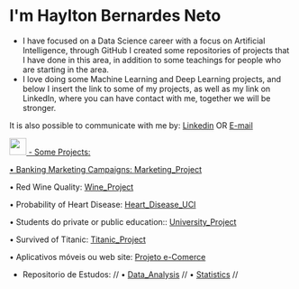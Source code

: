 

<!--
**hayltonbernardes22/hayltonbernardes22** is a ✨ _special_ ✨ repository because its `README.md` (this file) appears on your GitHub profile.

Here are some ideas to get you started:

- 🔭 I’m currently working on ...
- 🌱 I’m currently learning ...
- 👯 I’m looking to collaborate on ...
- 🤔 I’m looking for help with ...
- 💬 Ask me about ...
- 📫 How to reach me: ...
- 😄 Pronouns: ...
- ⚡ Fun fact: ...
-->

# **I'm Haylton Bernardes Neto**

- I have focused on a Data Science career with a focus on Artificial Intelligence, through GitHub I created some repositories of projects that I have done in this area, in addition to some teachings for people who are starting in the area.
- I love doing some Machine Learning and Deep Learning projects, and below I insert the link to some of my projects, as well as my link on LinkedIn, where you can have contact with me, together we will be stronger.

It is also possible to communicate with me by: [Linkedin](https://www.linkedin.com/in/haylton-bernardes-5021b816b/) OR [E-mail](hayltonbneto2@gmail.com)
<p>
<a href="https://www.linkedin.com/in/gvieiraf/"><img src="https://s18955.pcdn.co/wp-content/uploads/2017/05/LinkedIn.png" height="30" width=
</p>
- Some Projects:

• Banking Marketing Campaigns: 
[Marketing_Project](https://github.com/hayltonbernardes22/ProjectMarketing/blob/master/Marketing.ipynb)

• Red Wine Quality: 
[Wine_Project](https://github.com/hayltonbernardes22/Projetos_Classificacao/blob/main/Wine_Project/Wine_Project_2.0.ipynb)

• Probability of Heart Disease:
[Heart_Disease_UCI](https://github.com/hayltonbernardes22/Projects_Classification/blob/main/Heart_Disease_UCI_Project/Heart_Disease_UCI.ipynb)

• Students do private or public education:: 
[University_Project](https://github.com/hayltonbernardes22/Projects_Unsupervised_Learning/blob/main/University_Project/University_Project.ipynb)

• Survived of Titanic: 
[Titanic_Project](https://github.com/hayltonbernardes22/Projects_Classification/blob/main/Projeto_Titanic_Kaggle/Project_Titanic_2.0.ipynb)

• Aplicativos móveis ou web site: 
[Projeto e-Comerce](https://github.com/hayltonbernardes22/Projetos_Regressao/blob/main/Projeto_eComerce/Projeto_e_Comerce.ipynb)

- Repositorio de Estudos: //
• [Data_Analysis](https://github.com/hayltonbernardes22/Data_analysis_study) // 
• [Statistics](https://github.com/hayltonbernardes22/Data_analysis_study/tree/master/Python_Statistics) //

